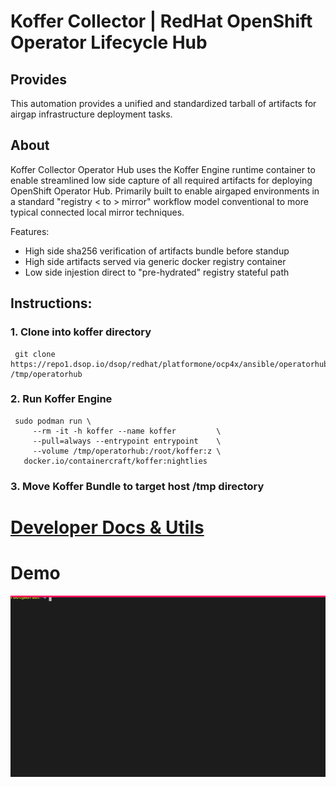 # Koffer Collector | RedHat OpenShift Operator Lifecycle Hub
## Provides
This automation provides a unified and standardized tarball of artifacts for
airgap infrastructure deployment tasks.

## About
Koffer Collector Operator Hub uses the Koffer Engine runtime container to enable
streamlined low side capture of all required artifacts for deploying OpenShift 
Operator Hub. Primarily built to enable airgaped environments in a standard 
"registry < to > mirror" workflow model conventional to more typical connected 
local mirror techniques.

Features:
  - High side sha256 verification of artifacts bundle before standup
  - High side artifacts served via generic docker registry container
  - Low side injestion direct to "pre-hydrated" registry stateful path

## Instructions:
### 1. Clone into koffer directory
```
 git clone https://repo1.dsop.io/dsop/redhat/platformone/ocp4x/ansible/operatorhub.git /tmp/operatorhub
```
### 2. Run Koffer Engine
```
 sudo podman run \
     --rm -it -h koffer --name koffer         \
     --pull=always --entrypoint entrypoint    \
     --volume /tmp/operatorhub:/root/koffer:z \
   docker.io/containercraft/koffer:nightlies
```
### 3. Move Koffer Bundle to target host /tmp directory
# [Developer Docs & Utils](./dev)
# Demo
![bundle](./web/bundle.svg)
